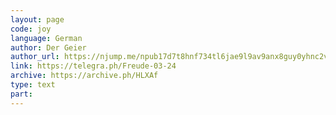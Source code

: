 ```yaml
---
layout: page
code: joy
language: German
author: Der Geier
author_url: https://njump.me/npub17d7t8hnf734tl6jae9l9av9anx8guy0yhnc2vd9w22vgcvrazs8qjtsnpu
link: https://telegra.ph/Freude-03-24
archive: https://archive.ph/HLXAf
type: text
part: 
---
```

